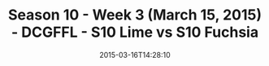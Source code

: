 ---
title: Season 10 - Week 3 (March 15, 2015) - DCGFFL - S10 Lime vs S10 Fuchsia
teams-score:
- team: _teams/s10-lime.md
  score: 26
- team: _teams/s10-fuchsia.md
  score: 21
mvp: Kevin S. (Lime); Tyler L. (Fuchsia)
game-ball: N/A
season: 10
week: 3
date: '2015-03-16T14:28:10'
pageid: season-10-week-three-4429-vs-4425
---